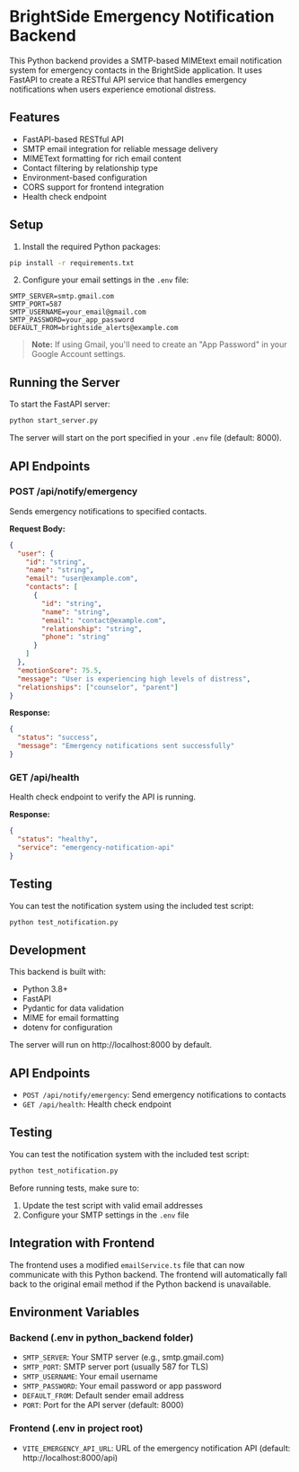# BrightSide Emergency Notification Backend

This Python backend provides a SMTP-based MIMEtext email notification system for emergency contacts in the BrightSide application. It uses FastAPI to create a RESTful API service that handles emergency notifications when users experience emotional distress.

## Features

- FastAPI-based RESTful API
- SMTP email integration for reliable message delivery
- MIMEText formatting for rich email content
- Contact filtering by relationship type
- Environment-based configuration
- CORS support for frontend integration
- Health check endpoint

## Setup

1. Install the required Python packages:

```bash
pip install -r requirements.txt
```

2. Configure your email settings in the `.env` file:

```
SMTP_SERVER=smtp.gmail.com
SMTP_PORT=587
SMTP_USERNAME=your_email@gmail.com
SMTP_PASSWORD=your_app_password
DEFAULT_FROM=brightside_alerts@example.com
```

> **Note:** If using Gmail, you'll need to create an "App Password" in your Google Account settings.

## Running the Server

To start the FastAPI server:

```bash
python start_server.py
```

The server will start on the port specified in your `.env` file (default: 8000).

## API Endpoints

### POST /api/notify/emergency

Sends emergency notifications to specified contacts.

**Request Body:**

```json
{
  "user": {
    "id": "string",
    "name": "string",
    "email": "user@example.com",
    "contacts": [
      {
        "id": "string",
        "name": "string",
        "email": "contact@example.com", 
        "relationship": "string",
        "phone": "string"
      }
    ]
  },
  "emotionScore": 75.5,
  "message": "User is experiencing high levels of distress",
  "relationships": ["counselor", "parent"]
}
```

**Response:**

```json
{
  "status": "success",
  "message": "Emergency notifications sent successfully"
}
```

### GET /api/health

Health check endpoint to verify the API is running.

**Response:**

```json
{
  "status": "healthy",
  "service": "emergency-notification-api"
}
```

## Testing

You can test the notification system using the included test script:

```bash
python test_notification.py
```

## Development

This backend is built with:

- Python 3.8+
- FastAPI
- Pydantic for data validation
- MIME for email formatting
- dotenv for configuration

The server will run on http://localhost:8000 by default.

## API Endpoints

- `POST /api/notify/emergency`: Send emergency notifications to contacts
- `GET /api/health`: Health check endpoint

## Testing

You can test the notification system with the included test script:

```bash
python test_notification.py
```

Before running tests, make sure to:
1. Update the test script with valid email addresses
2. Configure your SMTP settings in the `.env` file

## Integration with Frontend

The frontend uses a modified `emailService.ts` file that can now communicate with this Python backend. The frontend will automatically fall back to the original email method if the Python backend is unavailable.

## Environment Variables

### Backend (.env in python_backend folder)
- `SMTP_SERVER`: Your SMTP server (e.g., smtp.gmail.com)
- `SMTP_PORT`: SMTP server port (usually 587 for TLS)
- `SMTP_USERNAME`: Your email username
- `SMTP_PASSWORD`: Your email password or app password
- `DEFAULT_FROM`: Default sender email address
- `PORT`: Port for the API server (default: 8000)

### Frontend (.env in project root)
- `VITE_EMERGENCY_API_URL`: URL of the emergency notification API (default: http://localhost:8000/api)
